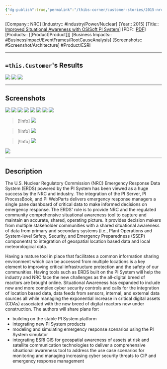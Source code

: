 ```yaml
---
{"dg-publish":true,"permalink":"/thibs-corner/customer-stories/2015-nrc-improved-situational-awareness-with-osi-soft-pi-system/","noteIcon":""}
---
```


[Company:: NRC]
[Industry:: #Industry/Power/Nuclear]
[Year:: 2015]
[Title:: [Improved Situational Awareness with OSISoft PI System](https://resources.osisoft.com/presentations/u-s--nuclear-regulatory-commission--nrcx-%E2%80%93-improved-situational-awareness-with-osisoft-pi-system/)]
[PDF:: [PDF](https://cdn.osisoft.com/corp/en/media/presentations/2015/UsersConference2015/PDF/UsersConference2015_USNuclearRegulatoryCommissionNRC_SageMattMcDonald_USNuclearRegulatoryCommissionNRCImprovedSituationalAwarenesswithOSISoftPISystem.pdf)]
[Products:: [[Product\|Product]]]
[Business Impacts:: #BusinessImpact/EventFrames/RootCauseAnalysis]
[Screenshots:: #Screenshot/Architecture]
 #Product/ESRI 

---
## `=this.Customer`'s Results
![](https://i.imgur.com/9jYDawi.png)
![](https://i.imgur.com/7q21iaV.png)
![](https://i.imgur.com/SF90BDl.png)


---
## Screenshots
![](https://i.imgur.com/cdn36qE.png)
![](https://i.imgur.com/8yDtJFA.png)
![](https://i.imgur.com/B66C70e.png)
![](https://i.imgur.com/4fTeMNN.png)
![](https://i.imgur.com/cPX99JO.png)
![](https://i.imgur.com/JEopkvh.png)
![](https://i.imgur.com/Wiwqnas.png)
![](https://i.imgur.com/vhBBH4s.png)

> [!Info] 
> ![](https://i.imgur.com/3U2kueU.png)

> [!Info] 
> ![](https://i.imgur.com/p4uOPEA.png)


> [!Info] 
> ![](https://i.imgur.com/NiC0FE1.png)

![](https://i.imgur.com/9ugfvtg.png)


---
## Description
The U.S. Nuclear Regulatory Commission (NRC) Emergency Response Data System (ERDS) powered by the PI System has been viewed as a huge success by the NRC and industry. The integration of the PI Server, PI ProcessBook, and PI WebParts delivers emergency response managers a single pane dashboard of critical data to make informed decisions on emergency response. The ERDS' role is to provide NRC and the regulated community comprehensive situational awareness tool to capture and maintain an accurate, shared, operating picture. It provides decision makers from multiple stakeholder communities with a shared situational awareness of data from primary and secondary systems (i.e., Plant Operations and System-level Safety, Security, and Emergency Preparedness (SSEP) components) to integration of geospatial location based data and local meteorological data.

Having a mature tool in place that facilitates a common information sharing environment which can be accessed from multiple locations is a key element to improving critical infrastructure protection and the safety of our communities. Having tools such as ERDS built on the PI System will help the industry and NRC face the new challenges as the all-digital breed of reactors are brought online. Situational Awareness has expanded to include new and more complex cyber security controls and calls for the integration of location based data, data feeds from sensors, internal, and external data sources all while managing the exponential increase in critical digital assets (CDAs) associated with the new breed of digital reactors now under construction. The authors will share plans for:

- building on the stable PI System platform
- integrating new PI System products
- modeling and simulating emergency response scenarios using the PI System simulator
- integrating ESRI GIS for geospatial awareness of assets at risk and satellite communication technologies to deliver a comprehensive situational awareness tool to address the use case scenarios for monitoring and managing increasing cyber security threats to CIP and emergency response management
